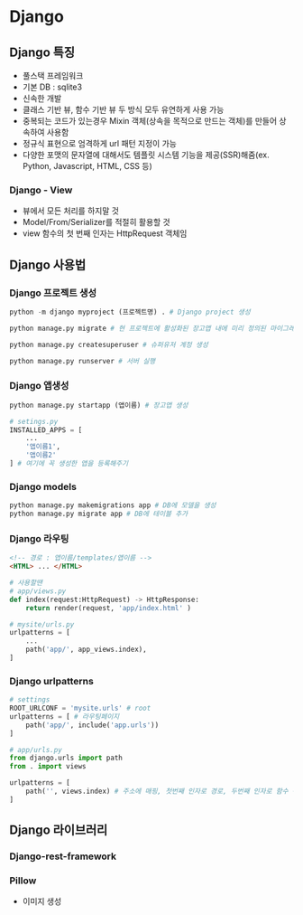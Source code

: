 # Django
## Django 특징
- 풀스택 프레임워크
- 기본 DB : sqlite3
- 신속한 개발
- 클래스 기반 뷰, 함수 기반 뷰 두 방식 모두 유연하게 사용 가능
- 중복되는 코드가 있는경우 Mixin 객체(상속을 목적으로 만드는 객체)를 만들어 상속하여 사용함
- 정규식 표현으로 엄격하게 url 패턴 지정이 가능
- 다양한 포맷의 문자열에 대해서도 템플릿 시스템 기능을 제공(SSR)해줌(ex. Python, Javascript, HTML, CSS 등)

### Django - View
- 뷰에서 모든 처리를 하지말 것
- Model/From/Serializer를 적절히 활용할 것
- view 함수의 첫 번째 인자는 HttpRequest 객체임

## Django 사용법
### Django 프로젝트 생성
``` python
python -m django myproject (프로젝트명) . # Django project 생성

python manage.py migrate # 현 프로젝트에 활성화된 장고앱 내에 미리 정의된 마이그레이션 내역으로 데이터베이스 생성

python manage.py createsuperuser # 슈퍼유저 계정 생성

python manage.py runserver # 서버 실행
```

### Django 앱생성
``` python
python manage.py startapp (앱이름) # 장고앱 생성

# setings.py 
INSTALLED_APPS = [
    ...
    '앱이름1',
    '앱이름2'
] # 여기에 꼭 생성한 앱을 등록해주기
```

### Django models 
``` python
python manage.py makemigrations app # DB에 모델을 생성
python manage.py migrate app # DB에 테이블 추가
```

### Django 라우팅
``` HTML
<!-- 경로 : 앱이름/templates/앱이름 -->
<HTML> ... </HTML>
```

``` python
# 사용할땐
# app/views.py
def index(request:HttpRequest) -> HttpResponse:
    return render(request, 'app/index.html' )

# mysite/urls.py
urlpatterns = [
    ...
    path('app/', app_views.index),
]
```
### Django urlpatterns
``` python
# settings
ROOT_URLCONF = 'mysite.urls' # root
urlpatterns = [ # 라우팅페이지
    path('app/', include('app.urls'))
]

# app/urls.py
from django.urls import path
from . import views

urlpatterns = [
    path('', views.index) # 주소에 매핑, 첫번째 인자로 경로, 두번째 인자로 함수 객체를 넘김
]
```

## Django 라이브러리
### Django-rest-framework

### Pillow
- 이미지 생성